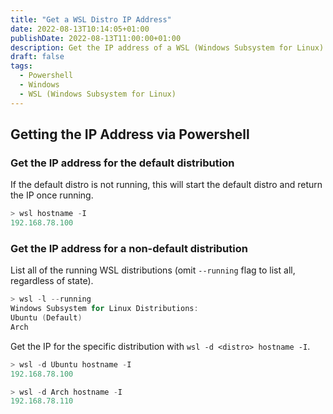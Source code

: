 ```yaml
---
title: "Get a WSL Distro IP Address"
date: 2022-08-13T10:14:05+01:00
publishDate: 2022-08-13T11:00:00+01:00
description: Get the IP address of a WSL (Windows Subsystem for Linux) distribution via powershell.
draft: false
tags:
  - Powershell
  - Windows
  - WSL (Windows Subsystem for Linux)
---
```


## Getting the IP Address via Powershell

### Get the IP address for the default distribution

If the default distro is not running, this will start the default distro and return the IP once running.

```ps1
> wsl hostname -I
192.168.78.100
```

### Get the IP address for a non-default distribution

List all of the running WSL distributions (omit `--running` flag to list all, regardless of state).

```ps1
> wsl -l --running
Windows Subsystem for Linux Distributions:
Ubuntu (Default)
Arch
```

Get the IP for the specific distribution with `wsl -d <distro> hostname -I`.

```ps1
> wsl -d Ubuntu hostname -I
192.168.78.100

> wsl -d Arch hostname -I
192.168.78.110
```
